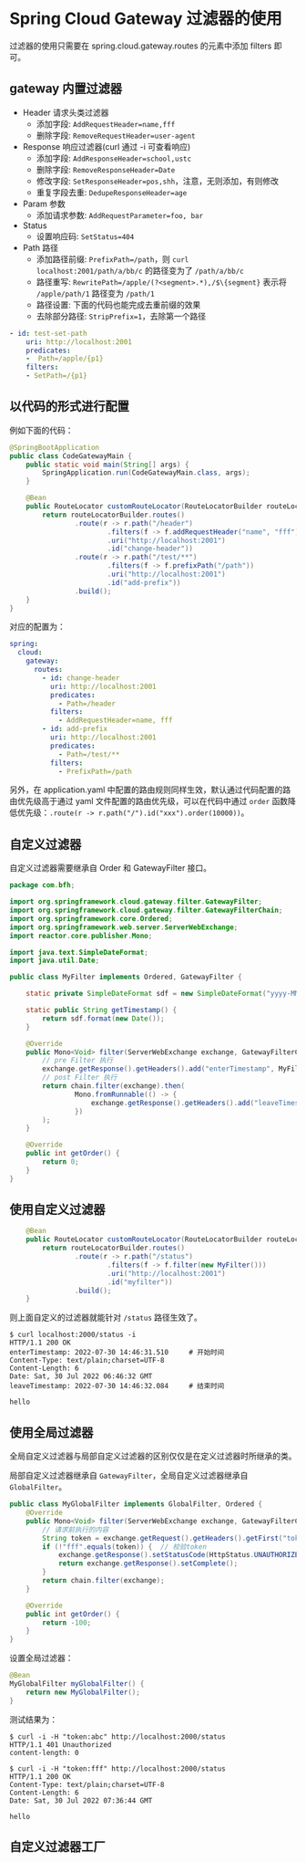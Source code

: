 # Spring Cloud Gateway 过滤器的使用

过滤器的使用只需要在 spring.cloud.gateway.routes 的元素中添加 filters 即可。

## gateway 内置过滤器

- Header 请求头类过滤器
    - 添加字段: `AddRequestHeader=name,fff`
    - 删除字段: `RemoveRequestHeader=user-agent`
- Response 响应过滤器(curl 通过 -i 可查看响应)
    - 添加字段: `AddResponseHeader=school,ustc`
    - 删除字段: `RemoveResponseHeader=Date`
    - 修改字段: `SetResponseHeader=pos,shh`，注意，无则添加，有则修改
    - 重复字段去重: `DedupeResponseHeader=age`
- Param 参数
    - 添加请求参数: `AddRequestParameter=foo, bar`
- Status
    - 设置响应码: `SetStatus=404`
- Path 路径
    - 添加路径前缀: `PrefixPath=/path`，则 `curl localhost:2001/path/a/bb/c` 的路径变为了 `/path/a/bb/c`
    - 路径重写: `RewritePath=/apple/(?<segment>.*),/$\{segment}` 表示将 `/apple/path/1` 路径变为 `/path/1`
    - 路径设置: 下面的代码也能完成去重前缀的效果
    - 去除部分路径: `StripPrefix=1`，去除第一个路径
```yaml
- id: test-set-path
    uri: http://localhost:2001
    predicates:
    -  Path=/apple/{p1}
    filters:
    - SetPath=/{p1}
```

## 以代码的形式进行配置

例如下面的代码：
```java
@SpringBootApplication
public class CodeGatewayMain {
    public static void main(String[] args) {
        SpringApplication.run(CodeGatewayMain.class, args);
    }

    @Bean
    public RouteLocator customRouteLocator(RouteLocatorBuilder routeLocatorBuilder) {
        return routeLocatorBuilder.routes()
                .route(r -> r.path("/header")
                        .filters(f -> f.addRequestHeader("name", "fff"))
                        .uri("http://localhost:2001")
                        .id("change-header"))
                .route(r -> r.path("/test/**")
                        .filters(f -> f.prefixPath("/path"))
                        .uri("http://localhost:2001")
                        .id("add-prefix"))
                .build();
    }
}
```
对应的配置为：
```yaml
spring:
  cloud:
    gateway:
      routes:
        - id: change-header
          uri: http://localhost:2001
          predicates:
            - Path=/header
          filters:
            - AddRequestHeader=name, fff
        - id: add-prefix
          uri: http://localhost:2001
          predicates:
            - Path=/test/**
          filters:
            - PrefixPath=/path
```
另外，在 application.yaml 中配置的路由规则同样生效，默认通过代码配置的路由优先级高于通过 yaml 文件配置的路由优先级，可以在代码中通过 `order` 函数降低优先级：`.route(r -> r.path("/").id("xxx").order(10000))`。


## 自定义过滤器

自定义过滤器需要继承自 Order 和 GatewayFilter 接口。
```java
package com.bfh;

import org.springframework.cloud.gateway.filter.GatewayFilter;
import org.springframework.cloud.gateway.filter.GatewayFilterChain;
import org.springframework.core.Ordered;
import org.springframework.web.server.ServerWebExchange;
import reactor.core.publisher.Mono;

import java.text.SimpleDateFormat;
import java.util.Date;

public class MyFilter implements Ordered, GatewayFilter {

    static private SimpleDateFormat sdf = new SimpleDateFormat("yyyy-MM-dd HH:mm:ss.SSS");

    static public String getTimestamp() {
        return sdf.format(new Date());
    }

    @Override
    public Mono<Void> filter(ServerWebExchange exchange, GatewayFilterChain chain) {
        // pre Filter 执行
        exchange.getResponse().getHeaders().add("enterTimestamp", MyFilter.getTimestamp());
        // post Filter 执行
        return chain.filter(exchange).then(
                Mono.fromRunnable(() -> {
                    exchange.getResponse().getHeaders().add("leaveTimestamp", MyFilter.getTimestamp());
                })
        );
    }

    @Override
    public int getOrder() {
        return 0;
    }
}
```

## 使用自定义过滤器

```java
    @Bean
    public RouteLocator customRouteLocator(RouteLocatorBuilder routeLocatorBuilder) {
        return routeLocatorBuilder.routes()
                .route(r -> r.path("/status")
                        .filters(f -> f.filter(new MyFilter()))
                        .uri("http://localhost:2001")
                        .id("myfilter"))
                .build();
    }
```
则上面自定义的过滤器就能针对 `/status` 路径生效了。
```shell
$ curl localhost:2000/status -i
HTTP/1.1 200 OK
enterTimestamp: 2022-07-30 14:46:31.510     # 开始时间
Content-Type: text/plain;charset=UTF-8
Content-Length: 6
Date: Sat, 30 Jul 2022 06:46:32 GMT
leaveTimestamp: 2022-07-30 14:46:32.084     # 结束时间

hello
```

## 使用全局过滤器

全局自定义过滤器与局部自定义过滤器的区别仅仅是在定义过滤器时所继承的类。

局部自定义过滤器继承自 `GatewayFilter`，全局自定义过滤器继承自 `GlobalFilter`。

```java
public class MyGlobalFilter implements GlobalFilter, Ordered {
    @Override
    public Mono<Void> filter(ServerWebExchange exchange, GatewayFilterChain chain) {
        // 请求前执行的内容
        String token = exchange.getRequest().getHeaders().getFirst("token");
        if (!"fff".equals(token)) {  // 校验token
            exchange.getResponse().setStatusCode(HttpStatus.UNAUTHORIZED);
            return exchange.getResponse().setComplete();
        }
        return chain.filter(exchange);
    }

    @Override
    public int getOrder() {
        return -100;
    }
}
```

设置全局过滤器：
```java
@Bean
MyGlobalFilter myGlobalFilter() {
    return new MyGlobalFilter();
}
```

测试结果为：
```shell
$ curl -i -H "token:abc" http://localhost:2000/status 
HTTP/1.1 401 Unauthorized
content-length: 0

$ curl -i -H "token:fff" http://localhost:2000/status 
HTTP/1.1 200 OK
Content-Type: text/plain;charset=UTF-8
Content-Length: 6
Date: Sat, 30 Jul 2022 07:36:44 GMT

hello
```

## 自定义过滤器工厂


